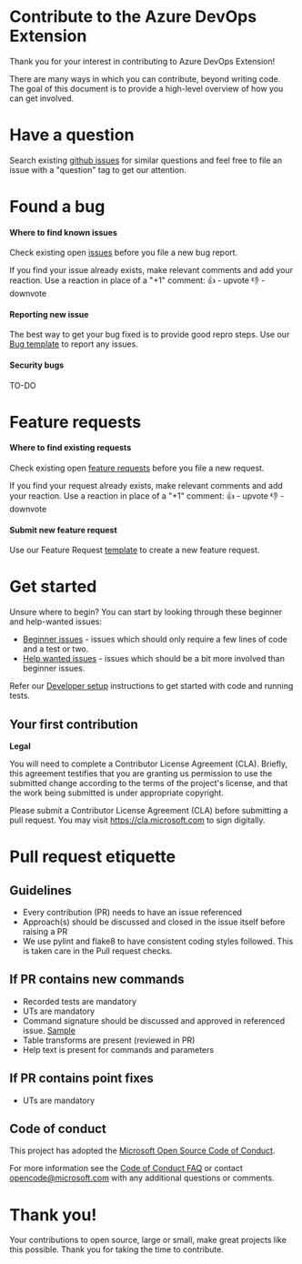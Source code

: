 # Contribute to the Azure DevOps Extension

Thank you for your interest in contributing to Azure DevOps Extension!

There are many ways in which you can contribute, beyond writing code. The goal of this document is to provide a high-level overview of how you can get involved.

# Have a question

Search existing [github issues](https://github.com/Microsoft/vsts-cli/issues?q=is%3Aopen+is%3Aissue+label%3Aquestion) for similar questions and feel free to file an issue with a "question" tag to get our attention. 

# Found a bug

#### Where to find known issues

Check existing open [issues](https://github.com/Microsoft/vsts-cli/issues?q=is%3Aopen+is%3Aissue+label%3Abug) before you file a new bug report. 

If you find your issue already exists, make relevant comments and add your reaction. Use a reaction in place of a "+1" comment:
👍 - upvote
👎 - downvote

#### Reporting new issue

The best way to get your bug fixed is to provide good repro steps. Use our [Bug template](TODO) to report any issues.

#### Security bugs

TO-DO

# Feature requests

#### Where to find existing requests

Check existing open [feature requests](https://github.com/Microsoft/vsts-cli/issues?q=is%3Aissue+is%3Aopen+label%3AFeature) before you file a new request. 

If you find your request already exists, make relevant comments and add your reaction. Use a reaction in place of a "+1" comment:
👍 - upvote
👎 - downvote


#### Submit new feature request 

Use our Feature Request [template](TODO) to create a new feature request. 

# Get started 
Unsure where to begin? You can start by looking through these beginner and help-wanted issues:

- [Beginner issues](TODO) - issues which should only require a few lines of code and a test or two.
- [Help wanted issues](TODO) - issues which should be a bit more involved than beginner issues.

Refer our [Developer setup](/doc/dev_setup.md) instructions to get started with code and running tests.

## Your first contribution

**Legal**

You will need to complete a Contributor License Agreement (CLA). Briefly, this agreement testifies that you are granting us permission to use the submitted change according to the terms of the project's license, and that the work being submitted is under appropriate copyright.

Please submit a Contributor License Agreement (CLA) before submitting a pull request. You may visit https://cla.microsoft.com to sign digitally.


# Pull request etiquette 

## Guidelines
- Every contribution (PR) needs to have an issue referenced
- Approach(s) should be discussed and closed in the issue itself before raising a PR
- We use pylint and flake8 to have consistent coding styles followed. This is taken care in the Pull request checks.

## If PR contains new commands
- Recorded tests are mandatory
- UTs are mandatory
- Command signature should be discussed and approved in referenced issue. [Sample](https://github.com/Microsoft/vsts-cli/issues/319)
- Table transforms are present (reviewed in PR)
- Help text is present for commands and parameters

## If PR contains point fixes
- UTs are mandatory

## Code of conduct
This project has adopted the [Microsoft Open Source Code of Conduct](https://opensource.microsoft.com/codeofconduct/).

For more information see the [Code of Conduct FAQ](https://opensource.microsoft.com/codeofconduct/faq/) or contact [opencode@microsoft.com](mailto:opencode@microsoft.com) with any additional questions or comments.

# Thank you!

Your contributions to open source, large or small, make great projects like this possible. Thank you for taking the time to contribute.
